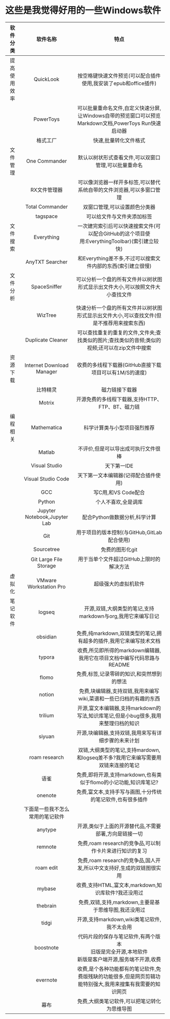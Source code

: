 # 这些是我觉得好用的一些Windows软件

|   软件分类    |   软件名称    |   特点    |
|   :----:  |   :----:  |   :----:  |
|   提高使用效率    |   QuickLook   |   按空格键快速文件预览(可以配合插件使用,我安装了epub和office插件) |
|       |   PowerToys   |   可以批量重命名文件,自定义快速分屏,让Windows自带的预览窗口可以预览Markdown文档,PowerToys Run快速启动器   |
|       |   格式工厂    |   快速,批量转化文件格式   |
|   文件管理 | One Commander |   默认以树状形式查看文件,可以双窗口管理,可以批量重命名  |
|       |  RX文件管理器   | 可以像浏览器一样开多标签,可以替代系统自带的文件浏览器,可以多窗口管理    |
|       |   Total Commander    |   双窗口管理,可以设置颜色分类器   |
| | tagspace | 可以给文件与文件夹添加标签 |
|   文件搜索    |   Everything  |   一次建完索引后可以快速搜索文件(可以配合GitHub的这个项目使用:EverythingToolbar)(索引建立较快)  |
|       |   AnyTXT Searcher |   和Everything差不多,不过可以搜索文件内部的东西(索引建立很慢)   |
|   文件分析    |   SpaceSniffer    |   可以分析一个盘的所有文件并以树状图形式显示出文件大小,可以按照文件大小查找文件    |
|       |   WizTree |   快速分析一个盘的所有文件并以树状图形式显示出文件大小,可以查找文件(但是不推荐用来搜索东西)  |
|       |  Duplicate Cleaner  | 可以查找重复的重复的文件,文件夹;查找类似的图片;查找类似的音频;类似的视频;还可以在zip文件中搜索 |
|   资源下载    |   Internet Download Manager   |  收费的多线程下载器(GitHub直接下载项目可以有1M/S的速度)  |
|       |   比特精灵    |   磁力链接下载器  |
| | Motrix | 开源免费的多线程下载器,支持HTTP、FTP、BT、磁力链 |
|   编程相关    |   Mathematica |   科学计算类与小型项目强烈推荐    |
|       |   Matlab  |   不评价,但是可以导出成可执行文件很棒 |
|       |   Visual Studio   |   天下第一IDE |
|       |   Visual Studio Code  |   天下第一文本编辑器(记得配合插件使用)  |
|       |   GCC |   写C用,和VS Code配合 |
|       |   Python  |   个人不喜欢,全是调库 |
|       |   Jupyter Notebook,Jupyter Lab    |   配合Python做数据分析,科学计算  |
|       |   Git |   用于项目的版本控制(与GitHub,GitLab配合使用)   |
| | Sourcetree | 免费的图形化git |
|       |   Git Large File Storage  |   用于当单个文件超过GitHub上限时的解决方法    |
| 虚拟化 | VMware Workstation Pro | 超级强大的虚拟机软件 |
| 笔记软件 | logseq | 开源,双链,大纲类型的笔记,支持markdown与org,我用它来编写日记 |
|  | obsidian | 免费,纯markdown,双链类型的笔记,拥有超多的插件,我用它来编写技术文档 |
|  | typora | 收费,所见即所得的markdown编辑器,我用它在项目文档中编写代码思路与README |
|  | flomo | 免费,标签,记录零碎的知识,和突然想到的想法 |
|  | notion | 免费,块编辑器,支持双链,我用来编写wiki,菜谱和一些已归档的有趣的东西 |
|  | trilium | 开源,富文本编辑器,支持markdown的写法,知识库笔记,但是小bug很多,我用来整理归档的知识 |
|  | siyuan | 开源,块编辑器,支持双链,我用来写有详细步骤的未来计划 |
|  | roam research | 双链,大纲类型的笔记,支持mardown,和logseq差不多?我用它来编写需要用双链来连接的笔记 |
|  | 语雀 | 免费,即将开源,支持markdown,也有类似于flomo的小记功能,知识库笔记? |
|  | onenote | 免费,富文本,支持手写与画图,十分传统的笔记软件,也有很多插件 |
|  | 下面是一些我不怎么常用的笔记软件 |  |
|  | anytype | 开源,类似于上面的开源替代品,不需要部署,方向是链接一切 |
|  | remnote | 免费,roam research的竞争品,可以制作卡片来进行知识的复习 |
|  | roam edit | 免费,roam research的竞争品,国人开发,所以中文支持好,生成的双链图很实用 |
|  | mybase | 收费,支持HTML,富文本,markdown,知识库软件?我还没用过 |
|  | thebrain | 免费,双链,支持,markdown,主要是基于思维导图,我还没用过 |
|  | tidgi | 开源,支持markdown,wiki类笔记软件,我不太会用 |
|  | boostnote | 代码片段的保存与笔记软件,有两个版本<br />旧版是完全开源,本地软件<br />新版是客户端开源,服务端不开源,收费 |
|  | evernote | 收费,是个各种功能都有的笔记软件,免费版残缺的功能很多,但是网页剪辑功能特别强大,我用来搜集有我需要的知识网页 |
|  | 幕布 | 免费,大纲类笔记软件,可以把笔记转化为思维导图 |